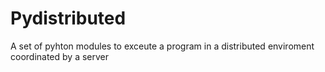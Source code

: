 Pydistributed
=============

A set of pyhton modules to exceute a program in a distributed enviroment coordinated by a server
